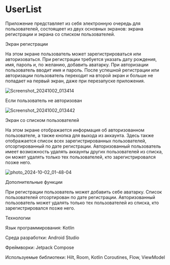 # UserList
Приложение представляет из себя электронную очередь для пользователей, состоящеет из двух основных экранов: экрана регистрации и экрана со списком пользователей.

Экран регистрации

На этом экране пользователь может зарегистрироваться или авторизоваться. При регистрации требуется указать дату рождения, имя, пароль и, по желанию, добавить аватарку. При авторизации пользователь вводит имя и пароль. После успешной регистрации или авторизации пользователь переходит на второй экран и больше не попадает на первый экран, даже при перезапуске приложения.

![Screenshot_20241002_013414](https://github.com/user-attachments/assets/23f384e8-196b-40a8-9982-5d082b4bc912)


Если пользователь не авторизован

![Screenshot_20241002_013442](https://github.com/user-attachments/assets/a6eeed71-3650-42c0-a886-c5df740c3630)

Экран со списком пользователей

На этом экране отображается информация об авторизованном пользователе, а также кнопка для выхода из аккаунта. Здесь также отображается список всех зарегистрированных пользователей, отсортированный по дате регистрации. Авторизованный пользователь имеет возможность удалять аккаунты других пользователей из списка, он может удалять только тех пользователей, кто зарегистрировался позже него.

![photo_2024-10-02_01-48-04](https://github.com/user-attachments/assets/cb4b5991-3d2f-4a65-b4f8-8d6d8de8e950)

Дополнительные функции

При регистрации пользователь может добавить себе аватарку.
Список пользователей отсортирован по дате регистрации.
Авторизованный пользователь может удалять только тех пользователей из списка, кто зарегистрировался позже него.

Технологии

Язык программирования: Kotlin

Среда разработки: Android Studio

Фреймворки: Jetpack Compose

Используемые библиотеки: Hilt, Room, Kotlin Coroutines, Flow, ViewModel
